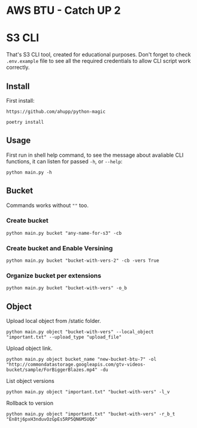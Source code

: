 # AWS BTU - Catch UP 2

# S3 CLI

That's S3 CLI tool, created for educational purposes. Don't forget to check `.env.example` file to see all the required credentials to allow CLI script work correctly.

## Install

First install:

```
https://github.com/ahupp/python-magic
```

```
poetry install
```

## Usage

First run in shell help command, to see the message about avaliable CLI functions, it can listen for passed `-h`, or `--help`:

```shell
python main.py -h
```

## Bucket

Commands works without `""` too.

### Create bucket

```shell
python main.py bucket "any-name-for-s3" -cb
```

### Create bucket and Enable Versining

```shell
python main.py bucket "bucket-with-vers-2" -cb -vers True
```

### Organize bucket per extensions

```shell
python main.py bucket "bucket-with-vers" -o_b
```

## Object

Upload local object from /static folder.

```shell
python main.py object "bucket-with-vers" --local_object "important.txt" --upload_type "upload_file"
```

Upload object link.

```shell
python main.py object bucket_name "new-bucket-btu-7" -ol "http://commondatastorage.googleapis.com/gtv-videos-bucket/sample/ForBiggerBlazes.mp4" -du
```

List object versions

```shell
python main.py object "important.txt" "bucket-with-vers" -l_v
```

Rollback to version

```shell
python main.py object "important.txt" "bucket-with-vers" -r_b_t "En8tj6pxH3nduvOzGpEs5RP5QN6M5UQ6"
```
